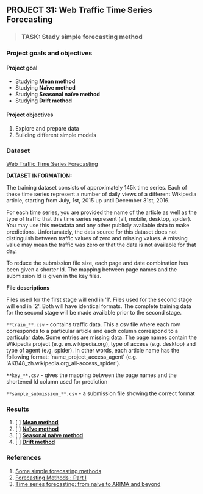 ## PROJECT 31: Web Traffic Time Series Forecasting

> ### TASK: Stady simple forecasting method 


### Project goals and objectives

#### Project goal

- Studying **Mean method**
- Studying **Naïve method**
- Studying **Seasonal naïve method**
- Studying **Drift method**

#### Project objectives

1. Explore and prepare data 
2. Building different simple models 

### Dataset

[Web Traffic Time Series Forecasting](https://www.kaggle.com/ymlai87416/wiktraffictimeseriesforecast)

**DATASET INFORMATION:**

The training dataset consists of approximately 145k time series. Each of these time series represent a number of daily views of a different Wikipedia article, starting from July, 1st, 2015 up until December 31st, 2016. 


For each time series, you are provided the name of the article as well as the type of traffic that this time series represent (all, mobile, desktop, spider). You may use this metadata and any other publicly available data to make predictions. Unfortunately, the data source for this dataset does not distinguish between traffic values of zero and missing values. A missing value may mean the traffic was zero or that the data is not available for that day.

To reduce the submission file size, each page and date combination has been given a shorter Id. The mapping between page names and the submission Id is given in the key files.

**File descriptions**

Files used for the first stage will end in '1'. Files used for the second stage will end in '2'. Both will have identical formats. The complete training data for the second stage will be made available prior to the second stage.

`**train_**.csv` - contains traffic data. This a csv file where each row corresponds to a particular article and each column correspond to a particular date. Some entries are missing data. The page names contain the Wikipedia project (e.g. en.wikipedia.org), type of access (e.g. desktop) and type of agent (e.g. spider). In other words, each article name has the following format: 'name_project_access_agent' (e.g. 'AKB48_zh.wikipedia.org_all-access_spider').

`**key_**.csv` - gives the mapping between the page names and the shortened Id column used for prediction

`**sample_submission_**.csv` - a submission file showing the correct format


### Results

1. [ ] [**Mean method**]()
2. [ ] [**Naïve method**]()
3. [ ] [**Seasonal naïve method**]()
4. [ ] [**Drift method**]()

### References

1. [Some simple forecasting methods](https://otexts.com/fpp3/simple-methods.html#na%C3%AFve-method)
2. [Forecasting Methods : Part I](https://medium.com/@taposhdr/forecasting-methods-part-i-9440e27466ab)
3. [Time series forecasting: from naive to ARIMA and beyond](https://towardsdatascience.com/time-series-forecasting-from-naive-to-arima-and-beyond-ef133c485f94)
